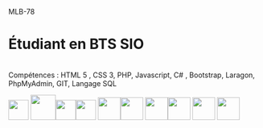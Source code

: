 MLB-78
 
<h1>Étudiant en BTS SIO</h1>
<br>
Compétences : HTML 5 , CSS 3, PHP, Javascript, C# , Bootstrap, Laragon, PhpMyAdmin, GIT, Langage SQL

<img src="https://cdn.jsdelivr.net/gh/devicons/devicon/icons/html5/html5-original.svg" width="40px" /> <img src="https://cdn.jsdelivr.net/gh/devicons/devicon/icons/css3/css3-original-wordmark.svg" width="50px"/><img src="https://cdn.jsdelivr.net/gh/devicons/devicon/icons/javascript/javascript-plain.svg" width="40px" /><img src="https://cdn.jsdelivr.net/gh/devicons/devicon/icons/vscode/vscode-original.svg" width="40"/>
<img src="https://cdn.jsdelivr.net/gh/devicons/devicon/icons/php/php-original.svg" width="45"/><img src="https://cdn.jsdelivr.net/gh/devicons/devicon/icons/bootstrap/bootstrap-plain.svg" width="45"/>
<img src="https://cdn.jsdelivr.net/gh/devicons/devicon/icons/git/git-original.svg"  width="45" /><img src="https://cdn.jsdelivr.net/gh/devicons/devicon/icons/mysql/mysql-original-wordmark.svg"  width="45" />
<img src="https://cdn.jsdelivr.net/gh/devicons/devicon/icons/symfony/symfony-original.svg" width="45"/>
<img src="https://cdn.jsdelivr.net/gh/devicons/devicon/icons/csharp/csharp-original.svg" width="45"/>
          


   
          
          
          
          
          
          
